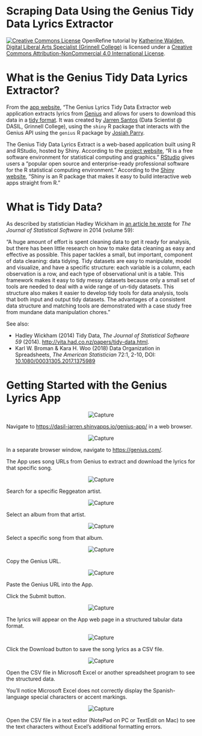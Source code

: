 # Scraping Data Using the Genius Tidy Data Lyrics Extractor

<a href="http://creativecommons.org/licenses/by-nc/4.0/" rel="license"><img style="border-width: 0;" src="https://i.creativecommons.org/l/by-nc/4.0/88x31.png" alt="Creative Commons License" /></a>
OpenRefine tutorial by <a href="dlac.grinnell.edu" rel="cc:attributionURL">Katherine Walden, Digital Liberal Arts Specialist (Grinnell College)</a> is licensed under a <a href="http://creativecommons.org/licenses/by-nc/4.0/" rel="license">Creative Commons Attribution-NonCommercial 4.0 International License</a>.

# What is the Genius Tidy Data Lyrics Extractor?

From the [app website](https://dasil-jarren.shinyapps.io/genius-app/), “The Genius Lyrics Tidy Data Extractor web application extracts lyrics from [Genius](https://genius.com/) and allows for users to download this data in a [tidy format](https://vita.had.co.nz/papers/tidy-data.pdf). It was created by [Jarren Santos](https://github.com/jarrenls) (Data Scientist @ DASIL, Grinnell College), using the `shiny` R package that interacts with the Genius API using the `genius` R package by [Josiah Parry](https://github.com/JosiahParry/genius).

The Genius Tidy Data Lyrics Extract is a web-based application built using R and RStudio, hosted by Shiny. According to the [project website](https://www.r-project.org/), “R is a free software environment for statistical computing and graphics.” [RStudio](https://www.rstudio.com/) gives users a “popular open source and enterprise-ready professional software for the R statistical computing environment.” According to the [Shiny website](https://shiny.rstudio.com/ ), “Shiny is an R package that makes it easy to build interactive web apps straight from R.”

# What is Tidy Data?

As described by statistician Hadley Wickham in [an article he wrote](http://vita.had.co.nz/papers/tidy-data.html) for *The Journal of Statistical Software* in 2014 (volume 59):

“A huge amount of effort is spent cleaning data to get it ready for analysis, but there has been little research on how to make data cleaning as easy and effective as possible. This paper tackles a small, but important, component of data cleaning: data tidying. Tidy datasets are easy to manipulate, model and visualize, and have a specific structure: each variable is a column, each observation is a row, and each type of observational unit is a table. This framework makes it easy to tidy messy datasets because only a small set of tools are needed to deal with a wide range of un-tidy datasets. This structure also makes it easier to develop tidy tools for data analysis, tools that both input and output tidy datasets. The advantages of a consistent data structure and matching tools are demonstrated with a case study free from mundane data manipulation chores.”

See also:
- Hadley Wickham (2014) Tidy Data, *The Journal of Statistical Software 59* (2014). http://vita.had.co.nz/papers/tidy-data.html. 
- Karl W. Broman & Kara H. Woo (2018) Data Organization in Spreadsheets, *The American Statistician* 72:1, 2-10, DOI: [10.1080/00031305.2017.1375989](https://doi.org/10.1080/00031305.2017.1375989)  

# Getting Started with the Genius Lyrics App

<p align="center"><img class=" size-full wp-image-53 aligncenter" src="https://github.com/kwaldenphd/GeniusApp-Tutorial/blob/master/screenshots/Capture_1.png?raw=true" alt="Capture" /></p>

Navigate to https://dasil-jarren.shinyapps.io/genius-app/ in a web browser.

<p align="center"><img class=" size-full wp-image-53 aligncenter" src="https://github.com/kwaldenphd/GeniusApp-Tutorial/blob/master/screenshots/Capture_2.png?raw=true" alt="Capture" /></p>

In a separate browser window, navigate to https://genius.com/. 

The App uses song URLs from Genius to extract and download the lyrics for that specific song.

<p align="center"><img class=" size-full wp-image-53 aligncenter" src="https://github.com/kwaldenphd/GeniusApp-Tutorial/blob/master/screenshots/Capture_3.png?raw=true" alt="Capture" /></p>

Search for a specific Reggeaton artist.

<p align="center"><img class=" size-full wp-image-53 aligncenter" src="https://github.com/kwaldenphd/GeniusApp-Tutorial/blob/master/screenshots/Capture_4.png?raw=true" alt="Capture" /></p>

Select an album from that artist.

<p align="center"><img class=" size-full wp-image-53 aligncenter" src="https://github.com/kwaldenphd/GeniusApp-Tutorial/blob/master/screenshots/Capture_5.png?raw=true" alt="Capture" /></p>

Select a specific song from that album.

<p align="center"><img class=" size-full wp-image-53 aligncenter" src="https://github.com/kwaldenphd/GeniusApp-Tutorial/blob/master/screenshots/Capture_6.png?raw=true" alt="Capture" /></p>

Copy the Genius URL.

<p align="center"><img class=" size-full wp-image-53 aligncenter" src="https://github.com/kwaldenphd/GeniusApp-Tutorial/blob/master/screenshots/Capture_7.png?raw=true" alt="Capture" /></p>

Paste the Genius URL into the App.

Click the Submit button.

<p align="center"><img class=" size-full wp-image-53 aligncenter" src="https://github.com/kwaldenphd/GeniusApp-Tutorial/blob/master/screenshots/Capture_8.png?raw=true" alt="Capture" /></p>

The lyrics will appear on the App web page in a structured tabular data format.

<p align="center"><img class=" size-full wp-image-53 aligncenter" src="https://github.com/kwaldenphd/GeniusApp-Tutorial/blob/master/screenshots/Capture_9.png?raw=true" alt="Capture" /></p>

Click the Download button to save the song lyrics as a CSV file.

<p align="center"><img class=" size-full wp-image-53 aligncenter" src="https://github.com/kwaldenphd/GeniusApp-Tutorial/blob/master/screenshots/Capture_10.png?raw=true" alt="Capture" /></p>

Open the CSV file in Microsoft Excel or another spreadsheet program to see the structured data.

You’ll notice Microsoft Excel does not correctly display the Spanish-language special characters or accent markings.

<p align="center"><img class=" size-full wp-image-53 aligncenter" src="https://github.com/kwaldenphd/GeniusApp-Tutorial/blob/master/screenshots/Capture_11.png?raw=true" alt="Capture" /></p>

Open the CSV file in a text editor (NotePad on PC or TextEdit on Mac) to see the text characters without Excel’s additional formatting errors.
